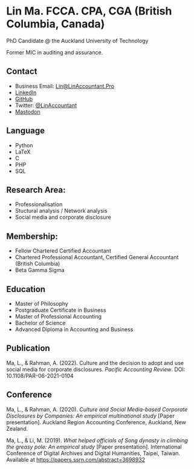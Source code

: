 # Lin Ma. FCCA. CPA, CGA (British Columbia, Canada)
PhD Candidate @ the Auckland University of Technology

Former MIC in auditing and assurance. 

## Contact
- Business Email: Lin@LinAccountant.Pro
- [LinkedIn](https://www.linkedin.com/in/linacct/)
- [GitHub](https://github.com/chillylin)
- Twitter: [@LinAccountant](https://twitter.com/LinAccountant)
- <a rel="me" href="https://mstdn.ca/@chillylin">Mastodon</a>

## Language
- Python
- LaTeX
- C
- PHP
- SQL

## Research Area:  
- Professionalisation
- Stuctural analysis / Network analysis
- Social media and corporate disclosure 

## Membership:
- Fellow Chartered Certified Accountant
- Chartered Professional Accountant, Certified General Accountant (British Columbia)
- Beta Gamma Sigma

## Education
- Master of Philosophy
- Postgraduate Certificate in Business
- Master of Professional Accounting
- Bachelor of Science
- Advanced Diploma in Accounting and Business

## Publication 
Ma, L., & Rahman, A. (2022). Culture and the decision to adopt and use social media for corporate disclosures. _Pacific Accounting Review_. DOI: 10.1108/PAR-06-2021-0104

## Conference
Ma, L., & Rahman, A. (2020). _Culture and Social Media-based Corporate Disclosures by Companies: An empirical multinational study_ [Paper presentation]. Auckland Region Accounting Conference, Auckland, New Zealand.

Ma, L., & Li, M. (2019).  _What helped officials of Song dynasty in climbing the greasy pole: An empirical study_ [Paper presentation]. International Conference of Digital Archives and Digital Humanities, Taipei, Taiwan. Available at https://papers.ssrn.com/abstract=3698932

